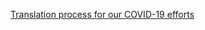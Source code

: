 [Translation process for our COVID-19 efforts]( 
https://app.mural.co/t/departmentofveteransaffairs9999/m/departmentofveteransaffairs9999/1615063493759/5048504443d485e5d3e092b9a7cf5784573628b3)
